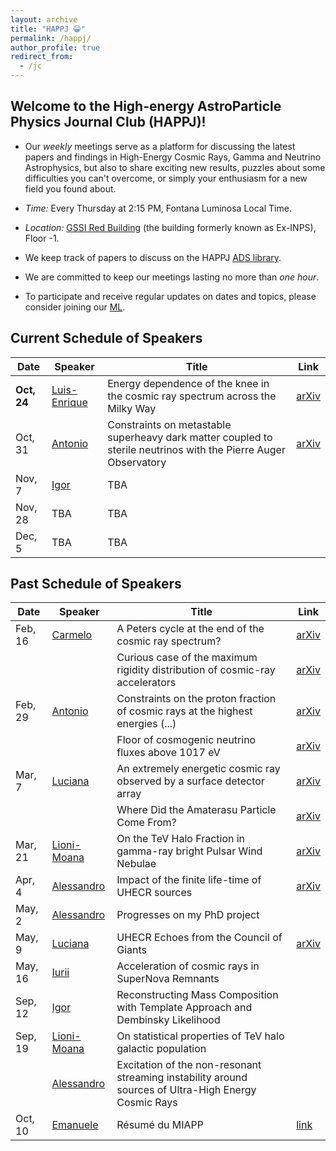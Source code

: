 ```yaml
---
layout: archive
title: "HAPPJ 😀"
permalink: /happj/
author_profile: true
redirect_from:
  - /jc
---
```


## Welcome to the High-energy AstroParticle Physics Journal Club (**HAPPJ**)!

+ Our *weekly* meetings serve as a platform for discussing the latest papers and findings in High-Energy Cosmic Rays, Gamma and Neutrino Astrophysics, but also to share exciting new results, puzzles about some difficulties you can't overcome, or simply your enthusiasm for a new field you found about.

+ *Time:* Every Thursday at 2:15 PM, Fontana Luminosa Local Time.

+ *Location:* [GSSI Red Building](https://maps.app.goo.gl/L4EbHgcBQQ88w7nx6) (the building formerly known as Ex-INPS), Floor -1. 

+ We keep track of papers to discuss on the HAPPJ [ADS library](https://ui.adsabs.harvard.edu/public-libraries/_UjJX4qdQaupa0qbeq2SOg).

+ We are committed to keep our meetings lasting no more than *one hour*.

+ To participate and receive regular updates on dates and topics, please consider joining our [ML](https://lists.infn.it/sympa/subscribe/happj).

## **Current Schedule of Speakers**

| Date    | Speaker | Title      | Link  |
|---------|---------|------------|-------|
| **Oct, 24** | [Luis-Enrique](https://www.gssi.it/people/students/students-physics/item/24612-espinosa-castro-luis-enrique) | Energy dependence of the knee in the cosmic ray spectrum across the Milky Way | [arXiv](https://arxiv.org/abs/2407.11911) | 
| Oct, 31 | [Antonio](https://www.gssi.it/people/post-doc/post-doc-physics/item/25150-ambrosone-antonio) | Constraints on metastable superheavy dark matter coupled to sterile neutrinos with the Pierre Auger Observatory | [arXiv](https://arxiv.org/abs/2311.14541) | 
| Nov, 7 | [Igor](https://www.gssi.it/people/students/students-physics/item/24616-vaiman-igor) | TBA | | 
| Nov, 28 | TBA | TBA | | 
| Dec, 5 | TBA | TBA | | 

## **Past Schedule of Speakers**

| Date    | Speaker | Title      | Link  |
|---------|---------|------------|-------|
| Feb, 16 | [Carmelo](https://www.gssi.it/people/professors/lectures-physics/item/1013-evoli-carmelo) | A Peters cycle at the end of the cosmic ray spectrum? | [arXiv](https://arxiv.org/abs/2309.16518) |
|         |         | Curious case of the maximum rigidity distribution of cosmic-ray accelerators | [arXiv](https://arxiv.org/abs/2207.10691) |
| Feb, 29 | [Antonio](https://www.gssi.it/people/post-doc/post-doc-physics/item/25150-ambrosone-antonio) | Constraints on the proton fraction of cosmic rays at the highest energies (...) | [arXiv](https://arxiv.org/abs/2304.07321) |
| | | Floor of cosmogenic neutrino fluxes above  1017  eV | [arXiv](https://arxiv.org/abs/2402.04759) |
| Mar, 7 | [Luciana](https://webapps.unitn.it/du/it/Persona/PER0270889) | An extremely energetic cosmic ray observed by a surface detector array | [arXiv](https://arxiv.org/abs/2311.14231) |
|         |         | Where Did the Amaterasu Particle Come From? | [arXiv](https://arxiv.org/abs/2312.13273) |
| Mar, 21 | [Lioni-Moana](https://www.gssi.it/people/students/students-physics/item/19999-bourguinat-lioni-moana) | On the TeV Halo Fraction in gamma-ray bright Pulsar Wind Nebulae | [arXiv](https://arxiv.org/abs/1907.12121) |
| Apr, 4 | [Alessandro](https://www.gssi.it/people/students/students-physics/item/15640-cermenati-alessandro) | Impact of the finite life-time of UHECR sources | [arXiv](https://arxiv.org/abs/2210.07090) |
| May, 2 | [Alessandro](https://www.gssi.it/people/students/students-physics/item/15640-cermenati-alessandro) | Progresses on my PhD project |  |
| May, 9 | [Luciana](https://webapps.unitn.it/du/it/Persona/PER0270889) | UHECR Echoes from the Council of Giants | [arXiv](https://arxiv.org/abs/2302.06489) |
| May, 16 | [Iurii](https://www.gssi.it/people/post-doc/post-doc-physics/item/25106-sushch-iurii) | Acceleration of cosmic rays in SuperNova Remnants | |
| Sep, 12 | [Igor](https://www.gssi.it/people/students/students-physics/item/24616-vaiman-igor) | Reconstructing Mass Composition with Template Approach and Dembinsky Likelihood | |
| Sep, 19 | [Lioni-Moana](https://www.gssi.it/people/students/students-physics/item/19999-bourguinat-lioni-moana) | On statistical properties of TeV halo galactic population | |
|  | [Alessandro](https://www.gssi.it/people/students/students-physics/item/15640-cermenati-alessandro) | Excitation of the non-resonant streaming instability around sources of Ultra-High Energy Cosmic Rays | |
| Oct, 10 | [Emanuele](https://www.gssi.it/people/professors/lectures-physics/item/25289-sobacchi-emanuele) | Résumé du MIAPP | [link](https://www.munich-iapbp.de/he-plasma-phenomena/schedule) | 


